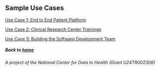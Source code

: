 ## Sample Use Cases

[Use Case 1: End to End Patient Platform](use_case_one.md)

[Use Case 2: Clinical Research Center Trainings](use_case_two.md)

[Use Case 3: Building the Software Development Team](use_case_three.md)

##### Back to [home](https://data2health.github.io/data-harmonization/)

###### A project of the National Center for Data to Health (Grant U24TR002306)
